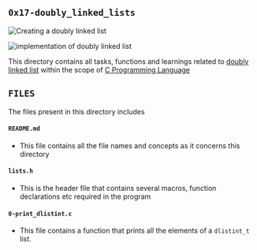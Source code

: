 ## `0x17-doubly_linked_lists`

![Creating a doubly linked list](https://www.w3resource.com/w3r_images/c-linked_list-exercise-11-image.png)

![implementation of doubly linked list](https://www.thecrazyprogrammer.com/wp-content/uploads/2015/09/Doubly-Linked-List-in-C-and-C-.gif)

This directory contains all tasks, functions and learnings related to [doubly linked list](https://en.wikipedia.org/wiki/Doubly_linked_list) within the scope of [C Programming Language](https://en.wikipedia.org/wiki/The_C_Programming_Language)


## `FILES`

The files present in this directory includes


#### `README.md`
  - This file contains all the file names and concepts as it concerns this directory

#### `lists.h`
  - This is the header file that contains several macros, function declarations etc required in the program

#### `0-print_dlistint.c`
  - This file contains a function that prints all the elements of a `dlistint_t` list.
